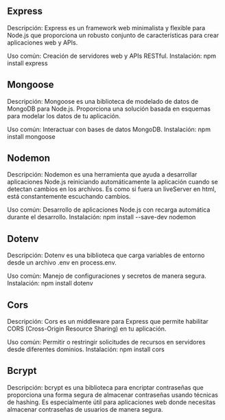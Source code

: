 ## Express

Descripción: Express es un framework web minimalista y flexible para Node.js que proporciona un robusto conjunto de características para crear aplicaciones web y APIs.

Uso común: Creación de servidores web y APIs RESTful.
Instalación: npm install express


## Mongoose

Descripción: Mongoose es una biblioteca de modelado de datos de MongoDB para Node.js. Proporciona una solución basada en esquemas para modelar los datos de tu aplicación.

Uso común: Interactuar con bases de datos MongoDB.
Instalación: npm install mongoose


## Nodemon

Descripción: Nodemon es una herramienta que ayuda a desarrollar aplicaciones Node.js reiniciando automáticamente la aplicación cuando se detectan cambios en los archivos.
Es como si fuera un liveServer en html, está constantemente escuchando cambios.

Uso común: Desarrollo de aplicaciones Node.js con recarga automática durante el desarrollo.
Instalación: npm install --save-dev nodemon


## Dotenv

Descripción: Dotenv es una biblioteca que carga variables de entorno desde un archivo .env en process.env.

Uso común: Manejo de configuraciones y secretos de manera segura.
Instalación: npm install dotenv


## Cors

Descripción: Cors es un middleware para Express que permite habilitar CORS (Cross-Origin Resource Sharing) en tu aplicación.

Uso común: Permitir o restringir solicitudes de recursos en servidores desde diferentes dominios.
Instalación: npm install cors


## Bcrypt

Descripción:
bcrypt es una biblioteca para encriptar contraseñas que proporciona una forma segura de almacenar contraseñas usando técnicas de hashing. Es especialmente útil para aplicaciones web donde necesitas almacenar contraseñas de usuarios de manera segura.